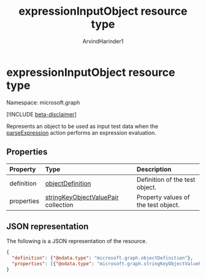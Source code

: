 ﻿---
title: "expressionInputObject resource type"
description: "Represents an object to be used as input test data when the synchronizationSchema parseExpression action performs an expression evaluation."
localization_priority: Normal
doc_type: resourcePageType
author: "ArvindHarinder1"
ms.prod: "microsoft-identity-platform"
---

# expressionInputObject resource type

Namespace: microsoft.graph

[!INCLUDE [beta-disclaimer](../../includes/beta-disclaimer.md)]

Represents an object to be used as input test data when the [parseExpression](../api/synchronization-synchronizationschema-parseexpression.md) action performs an expression evaluation.

## Properties

| Property   | Type                                                                               | Description                         |
| :--------- | :--------------------------------------------------------------------------------- | :---------------------------------- |
| definition | [objectDefinition](synchronization-objectdefinition.md)                            | Definition of the test object.      |
| properties | [stringKeyObjectValuePair](synchronization-stringkeyobjectvaluepair.md) collection | Property values of the test object. |

## JSON representation

The following is a JSON representation of the resource.

<!-- {
  "blockType": "resource",
  "optionalProperties": [

  ],
  "@odata.type": "microsoft.graph.expressionInputObject"
}-->

```json
{
  "definition": {"@odata.type": "microsoft.graph.objectDefinition"},
  "properties": [{"@odata.type": "microsoft.graph.stringKeyObjectValuePair"}]
}

```

<!-- uuid: 8fcb5dbc-d5aa-4681-8e31-b001d5168d79
2015-10-25 14:57:30 UTC -->

<!--
{
  "type": "#page.annotation",
  "description": "expressionInputObject resource",
  "keywords": "",
  "section": "documentation",
  "tocPath": "",
  "suppressions": []
}
-->
